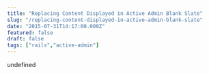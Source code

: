 ```yaml
---
title: "Replacing Content Displayed in Active Admin Blank Slate"
slug: "/replacing-content-displayed-in-active-admin-blank-slate"
date: "2015-07-31T14:17:00.000Z"
featured: false
draft: false
tags: ["rails","active-admin"]
---
```


undefined
